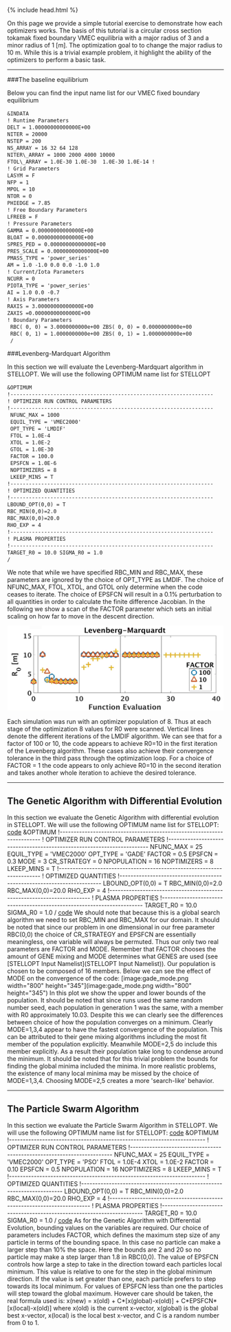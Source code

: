 {% include head.html %} 

On this page we provide a simple tutorial exercise to demonstrate how
each optimizers works. The basis of this tutorial is a circular cross
section tokamak fixed boundary VMEC equilibria with a major radius of 3
and a minor radius of 1 \[m\]. The optimization goal to to change the
major radius to 10 m. While this is a trivial example problem, it
highlight the ability of the optimizers to perform a basic task.

---

###The baseline equilibrium


Below you can find the input name list for our VMEC fixed boundary
equilibrium

	&INDATA 
	! Runtime Parameters 
	DELT = 1.00000000000000E+00 
	NITER = 20000 
	NSTEP = 200 
	NS_ARRAY = 16 32 64 128 
	NITER\_ARRAY = 1000 2000 4000 10000 
	FTOL\_ARRAY = 1.0E-30 1.0E-30  1.0E-30 1.0E-14 !
	! Grid Parameters 
	LASYM = F 
	NFP = 1
	MPOL = 10 
	NTOR = 0 
	PHIEDGE = 7.85 
	! Free Boundary Parameters
	LFREEB = F 
	! Pressure Parameters 
	GAMMA = 0.00000000000000E+00
	BLOAT = 0.00000000000000E+00
	SPRES_PED = 0.00000000000000E+00
	PRES_SCALE = 0.00000000000000E+00 
	PMASS_TYPE = 'power_series' 
	AM = 1.0 -1.0 0.0 0.0 -1.0 1.0
	! Current/Iota Parameters
	NCURR = 0
	PIOTA_TYPE = 'power_series' 
	AI = 1.0 0.0 -0.7 
	! Axis Parameters
	RAXIS = 3.00000000000000E+00
	ZAXIS =0.00000000000000E+00 
	! Boundary Parameters
	 RBC( 0, 0) = 3.0000000000e+00 ZBS( 0, 0) = 0.0000000000e+00
	 RBC( 0, 1) = 1.0000000000e+00 ZBS( 0, 1) = 1.0000000000e+00 
	 /

###Levenberg-Mardquart Algorithm

In this section we will evaluate the Levenberg-Mardquart algorithm in
STELLOPT. We will use the following OPTIMUM name list for STELLOPT

	&OPTIMUM
	!------------------------------------------------------------------
	! OPTIMIZER RUN CONTROL PARAMETERS
	!------------------------------------------------------------------
	 NFUNC_MAX = 1000
	 EQUIL_TYPE = 'VMEC2000' 
	 OPT_TYPE = 'LMDIF' 
	 FTOL = 1.0E-4 
	 XTOL = 1.0E-2 
	 GTOL = 1.0E-30 
	 FACTOR = 100.0 
	 EPSFCN = 1.0E-6
	 NOPTIMIZERS = 8 
	 LKEEP_MINS = T
	!------------------------------------------------------------------
	! OPTIMIZED QUANTITIES
	!------------------------------------------------------------------
	LBOUND_OPT(0,0) = T 
	RBC_MIN(0,0)=2.0 
	RBC_MAX(0,0)=20.0 
	RHO_EXP = 4
	!------------------------------------------------------------------
	! PLASMA PROPERTIES
	!------------------------------------------------------------------
	TARGET_R0 = 10.0 SIGMA_R0 = 1.0 
	/

We note that while we
have specified RBC\_MIN and RBC\_MAX, these parameters are ignored by
the choice of OPT\_TYPE as LMDIF. The choice of NFUNC\_MAX, FTOL, XTOL,
and GTOL only determine when the code ceases to iterate. The choice of
EPSFCN will result in a 0.1% perturbation to all quantities in order to
calculate the finite difference Jacobian. In the following we show a
scan of the FACTOR parameter which sets an initial scaling on how far to
move in the descent direction.

![](images/lmdif_factor.png)

Each simulation was run with an optimizer population of 8. Thus at each
stage of the optimization 8 values for R0 were scanned. Vertical lines
denote the different iterations of the LMDIF algorithm. We can see that
for a factor of 100 or 10, the code appears to achieve R0=10 in the
first iteration of the Levenberg algorithm. These cases also achieve
their convergence tolerance in the third pass through the optimization
loop. For a choice of FACTOR = 1 the code appears to only achieve R0=10
in the second iteration and takes another whole iteration to achieve the
desired tolerance.

------------------------------------------------------------------------

The Genetic Algorithm with Differential Evolution
-------------------------------------------------

In this section we evaluate the Genetic Algorithm with differential
evolution in STELLOPT. We will use the following OPTIMUM name list for
STELLOPT: [code](code) &OPTIMUM
!\-\-\-\-\-\-\-\-\-\-\-\-\-\-\-\-\-\-\-\-\-\-\-\-\-\-\-\-\-\-\-\-\-\-\-\-\-\-\-\-\-\-\-\-\-\-\-\-\-\-\-\-\-\-\-\-\-\-\-\-\-\-\-\-\-\-\-\-\-\--
! OPTIMIZER RUN CONTROL PARAMETERS
!\-\-\-\-\-\-\-\-\-\-\-\-\-\-\-\-\-\-\-\-\-\-\-\-\-\-\-\-\-\-\-\-\-\-\-\-\-\-\-\-\-\-\-\-\-\-\-\-\-\-\-\-\-\-\-\-\-\-\-\-\-\-\-\-\-\-\-\-\-\--
NFUNC\_MAX = 25 EQUIL\_TYPE = \'VMEC2000\' OPT\_TYPE = \'GADE\' FACTOR =
0.5 EPSFCN = 0.3 MODE = 3 CR\_STRATEGY = 0 NPOPULATION = 16 NOPTIMIZERS
= 8 LKEEP\_MINS = T
!\-\-\-\-\-\-\-\-\-\-\-\-\-\-\-\-\-\-\-\-\-\-\-\-\-\-\-\-\-\-\-\-\-\-\-\-\-\-\-\-\-\-\-\-\-\-\-\-\-\-\-\-\-\-\-\-\-\-\-\-\-\-\-\-\-\-\-\-\-\--
! OPTIMIZED QUANTITIES
!\-\-\-\-\-\-\-\-\-\-\-\-\-\-\-\-\-\-\-\-\-\-\-\-\-\-\-\-\-\-\-\-\-\-\-\-\-\-\-\-\-\-\-\-\-\-\-\-\-\-\-\-\-\-\-\-\-\-\-\-\-\-\-\-\-\-\-\-\-\--
LBOUND\_OPT(0,0) = T RBC\_MIN(0,0)=2.0 RBC\_MAX(0,0)=20.0 RHO\_EXP = 4
!\-\-\-\-\-\-\-\-\-\-\-\-\-\-\-\-\-\-\-\-\-\-\-\-\-\-\-\-\-\-\-\-\-\-\-\-\-\-\-\-\-\-\-\-\-\-\-\-\-\-\-\-\-\-\-\-\-\-\-\-\-\-\-\-\-\-\-\-\-\--
! PLASMA PROPERTIES
!\-\-\-\-\-\-\-\-\-\-\-\-\-\-\-\-\-\-\-\-\-\-\-\-\-\-\-\-\-\-\-\-\-\-\-\-\-\-\-\-\-\-\-\-\-\-\-\-\-\-\-\-\-\-\-\-\-\-\-\-\-\-\-\-\-\-\-\-\-\--
TARGET\_R0 = 10.0 SIGMA\_R0 = 1.0 / [code](code) We should note that
because this is a global search algorithm we need to set RBC\_MIN and
RBC\_MAX for our domain. It should be noted that since our problem in
one dimensional in our free parameter RBC(0,0) the choice of
CR\_STRATEGY and EPSFCN are essentially meaningless, one variable will
always be permuted. Thus our only two real parameters are FACTOR and
MODE. Remember that FACTOR chooses the amount of GENE mixing and MODE
determines what GENES are used (see
[STELLOPT Input Namelist](STELLOPT Input Namelist)). Our population is
chosen to be composed of 16 members. Below we can see the effect of MODE
on the convergence of the code:
[image:gade\_mode.png width=\"800\" height=\"345\"](image:gade_mode.png width="800" height="345")
In this plot we show the upper and lower bounds of the population. It
should be noted that since runs used the same random number seed, each
population in generation 1 was the same, with a member with R0
approximately 10.03. Despite this we can clearly see the differences
between choice of how the population converges on a minimum. Clearly
MODE=1,3,4 appear to have the fastest convergence of the population.
This can be attributed to their gene mixing algorithms including the
most fit member of the population explicitly. Meanwhile MODE=2,5 do
include this member explicitly. As a result their population take long
to condense around the minimum. It should be noted that for this trivial
problem the bounds for finding the global minima included the minima. In
more realistic problems, the existence of many local minima may be
missed by the choice of MODE=1,3,4. Choosing MODE=2,5 creates a more
\'search-like\' behavior.

------------------------------------------------------------------------

The Particle Swarm Algorithm
----------------------------

In this section we evaluate the Particle Swarm Algorithm in STELLOPT. We
will use the following OPTIMUM name list for STELLOPT: [code](code)
&OPTIMUM
!\-\-\-\-\-\-\-\-\-\-\-\-\-\-\-\-\-\-\-\-\-\-\-\-\-\-\-\-\-\-\-\-\-\-\-\-\-\-\-\-\-\-\-\-\-\-\-\-\-\-\-\-\-\-\-\-\-\-\-\-\-\-\-\-\-\-\-\-\-\--
! OPTIMIZER RUN CONTROL PARAMETERS
!\-\-\-\-\-\-\-\-\-\-\-\-\-\-\-\-\-\-\-\-\-\-\-\-\-\-\-\-\-\-\-\-\-\-\-\-\-\-\-\-\-\-\-\-\-\-\-\-\-\-\-\-\-\-\-\-\-\-\-\-\-\-\-\-\-\-\-\-\-\--
NFUNC\_MAX = 25 EQUIL\_TYPE = \'VMEC2000\' OPT\_TYPE = \'PSO\' FTOL =
1.0E-4 XTOL = 1.0E-2 FACTOR = 0.10 EPSFCN = 0.5 NPOPULATION = 16
NOPTIMIZERS = 8 LKEEP\_MINS = T
!\-\-\-\-\-\-\-\-\-\-\-\-\-\-\-\-\-\-\-\-\-\-\-\-\-\-\-\-\-\-\-\-\-\-\-\-\-\-\-\-\-\-\-\-\-\-\-\-\-\-\-\-\-\-\-\-\-\-\-\-\-\-\-\-\-\-\-\-\-\--
! OPTIMIZED QUANTITIES
!\-\-\-\-\-\-\-\-\-\-\-\-\-\-\-\-\-\-\-\-\-\-\-\-\-\-\-\-\-\-\-\-\-\-\-\-\-\-\-\-\-\-\-\-\-\-\-\-\-\-\-\-\-\-\-\-\-\-\-\-\-\-\-\-\-\-\-\-\-\--
LBOUND\_OPT(0,0) = T RBC\_MIN(0,0)=2.0 RBC\_MAX(0,0)=20.0 RHO\_EXP = 4
!\-\-\-\-\-\-\-\-\-\-\-\-\-\-\-\-\-\-\-\-\-\-\-\-\-\-\-\-\-\-\-\-\-\-\-\-\-\-\-\-\-\-\-\-\-\-\-\-\-\-\-\-\-\-\-\-\-\-\-\-\-\-\-\-\-\-\-\-\-\--
! PLASMA PROPERTIES
!\-\-\-\-\-\-\-\-\-\-\-\-\-\-\-\-\-\-\-\-\-\-\-\-\-\-\-\-\-\-\-\-\-\-\-\-\-\-\-\-\-\-\-\-\-\-\-\-\-\-\-\-\-\-\-\-\-\-\-\-\-\-\-\-\-\-\-\-\-\--
TARGET\_R0 = 10.0 SIGMA\_R0 = 1.0 / [code](code) As for the Genetic
Algorithm with Differential Evolution, bounding values on the variables
are required. Our choice of parameters includes FACTOR, which defines
the maximum step size of any particle in terms of the bounding space. In
this case no particle can make a larger step than 10% the space. Here
the bounds are 2 and 20 so no particle may make a step larger than 1.8
in RBC(0,0). The value of EPSFCN controls how large a step to take in
the direction toward each particles local minimum. This value is
relative to one for the step in the global minimum direction. If the
value is set greater than one, each particle prefers to step towards its
local minimum. For values of EPSFCN less than one the particles will
step toward the global maximum. However care should be taken, the real
formula used is: x(new) = x(old) + C\*\[x(global)-x(old)\] +
C\*EPSFCN\*\[x(local)-x(old)\] where x(old) is the current x-vector,
x(global) is the global best x-vector, x(local) is the local best
x-vector, and C is a random number from 0 to 1.

